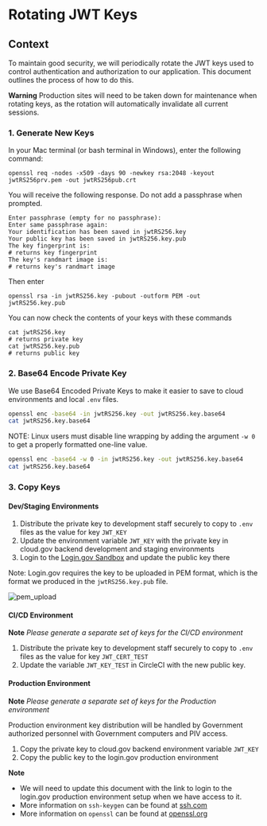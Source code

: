# Rotating JWT Keys

## Context

To maintain good security, we will periodically rotate the JWT keys used to control authentication and authorization to our application. This document outlines the process of how to do this.

**Warning** Production sites will need to be taken down for maintenance when rotating keys, as the rotation will automatically invalidate all current sessions.

### 1. Generate New Keys

In your Mac terminal (or bash terminal in Windows), enter the following command:
```bash=
openssl req -nodes -x509 -days 90 -newkey rsa:2048 -keyout jwtRS256prv.pem -out jwtRS256pub.crt
```
You will receive the following response. Do not add a passphrase when prompted.
```
Enter passphrase (empty for no passphrase):
Enter same passphrase again:
Your identification has been saved in jwtRS256.key
Your public key has been saved in jwtRS256.key.pub
The key fingerprint is:
# returns key fingerprint
The key's randmart image is:
# returns key's randmart image
```
Then enter
```bash=
openssl rsa -in jwtRS256.key -pubout -outform PEM -out jwtRS256.key.pub
```

You can now check the contents of your keys with these commands
```bash=
cat jwtRS256.key
# returns private key
cat jwtRS256.key.pub
# returns public key
```

### 2. Base64 Encode Private Key

We use Base64 Encoded Private Keys to make it easier to save to cloud environments and local `.env` files.

```bash
openssl enc -base64 -in jwtRS256.key -out jwtRS256.key.base64
cat jwtRS256.key.base64
```

NOTE: Linux users must disable line wrapping by adding the argument `-w 0` to get a properly formatted one-line value.
```bash
openssl enc -base64 -w 0 -in jwtRS256.key -out jwtRS256.key.base64
cat jwtRS256.key.base64
```

### 3. Copy Keys

#### Dev/Staging Environments
1. Distribute the private key to development staff securely to copy to `.env` files as the value for key `JWT_KEY`
2. Update the environment variable `JWT_KEY` with the private key in cloud.gov backend development and staging environments
3. Login to the [Login.gov Sandbox](https://dashboard.int.identitysandbox.gov/) and update the public key there

Note: Login.gov requires the key to be uploaded in PEM format, which is the format we produced in the `jwtRS256.key.pub` file.

![pem_upload](https://user-images.githubusercontent.com/1181427/114887693-ae6eef00-9dd6-11eb-98cc-2de3f061337a.png)

#### CI/CD Environment
**Note** _Please generate a separate set of keys for the CI/CD environment_
1. Distribute the private key to development staff securely to copy to `.env` files as the value for key `JWT_CERT_TEST`
2. Update the variable `JWT_KEY_TEST` in CircleCI with the new public key.

#### Production Environment
**Note** _Please generate a separate set of keys for the Production environment_

Production environment key distribution will be handled by Government authorized personnel with Government computers and PIV access.
1. Copy the private key to cloud.gov backend environment variable `JWT_KEY`
2. Copy the public key to the login.gov production environment

**Note** 
- We will need to update this document with the link to login to the login.gov production environment setup when we have access to it.
- More information on `ssh-keygen` can be found at [ssh.com](https://www.ssh.com/academy/ssh/keygen)
- More information on `openssl` can be found at [openssl.org](https://www.openssl.org/docs/manmaster/man1/openssl.html)
